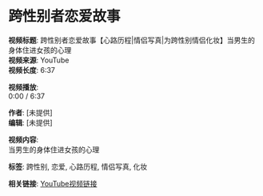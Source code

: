 # 跨性别者恋爱故事

**视频标题**: 跨性别者恋爱故事【心路历程|情侣写真|为跨性别情侣化妆】当男生的身体住进女孩的心理  
**视频来源**: YouTube  
**视频长度**: 6:37  

**视频播放**:  
0:00 / 6:37  

**作者**: [未提供]  
**编辑**: [未提供]  

**视频内容**:  
当男生的身体住进女孩的心理

**标签**: 跨性别, 恋爱, 心路历程, 情侣写真, 化妆  

**相关链接**: [YouTube视频链接](https://www.youtube.com)